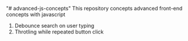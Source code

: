 "# advanced-js-concepts"
This repository concepts advanced front-end concepts with javascript

1. Debounce search on user typing
2. Throtling while repeated button click
